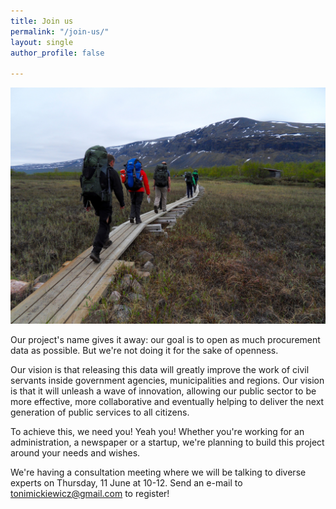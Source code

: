 ```yaml
---
title: Join us
permalink: "/join-us/"
layout: single
author_profile: false

---
```

![](/assets/images/join-us.jpg)

Our project's name gives it away: our goal is to open as much procurement data as possible. But we're not doing it for the sake of openness.

Our vision is that releasing this data will greatly improve the work of civil servants inside government agencies, municipalities and regions. Our vision is that it will unleash a wave of innovation, allowing our public sector to be more effective, more collaborative and eventually helping to deliver the next generation of public services to all citizens.

To achieve this, we need you! Yeah you! Whether you're working for an administration, a newspaper or a startup, we're planning to build this project around your needs and wishes.

We're having a consultation meeting where we will be talking to diverse experts on Thursday, 11 June at 10-12. Send an e-mail to [tonimickiewicz@gmail.com](mailto:tonimickiewicz@gmail.com) to register!